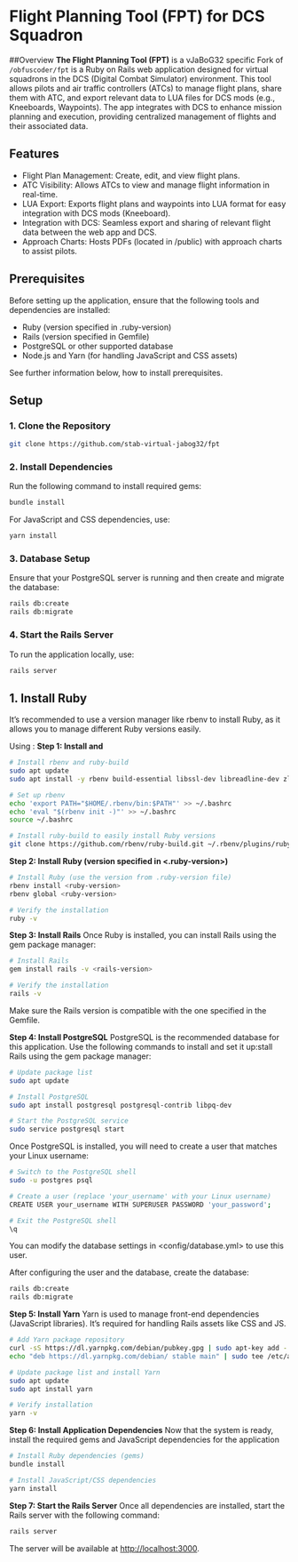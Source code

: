 # Flight Planning Tool (FPT) for DCS Squadron
##Overview
**The Flight Planning Tool (FPT)** is a vJaBoG32 specific Fork of ```/obfuscoder/fpt``` is a Ruby on Rails web application designed for virtual squadrons in the DCS (Digital Combat Simulator) environment. This tool allows pilots and air traffic controllers (ATCs) to manage flight plans, share them with ATC, and export relevant data to LUA files for DCS mods (e.g., Kneeboards, Waypoints). The app integrates with DCS to enhance mission planning and execution, providing centralized management of flights and their associated data.

## Features
- Flight Plan Management: Create, edit, and view flight plans.
- ATC Visibility: Allows ATCs to view and manage flight information in real-time.
- LUA Export: Exports flight plans and waypoints into LUA format for easy integration with DCS mods (Kneeboard).
- Integration with DCS: Seamless export and sharing of relevant flight data between the web app and DCS.
- Approach Charts: Hosts PDFs (located in /public) with approach charts to assist pilots.

## Prerequisites
Before setting up the application, ensure that the following tools and dependencies are installed:
- Ruby (version specified in .ruby-version)
- Rails (version specified in Gemfile)
- PostgreSQL or other supported database
- Node.js and Yarn (for handling JavaScript and CSS assets)

See further information below, how to install prerequisites.

## Setup
### 1. Clone the Repository
```bash
git clone https://github.com/stab-virtual-jabog32/fpt
```

### 2. Install Dependencies
Run the following command to install required gems:
```bash
bundle install
```
For JavaScript and CSS dependencies, use:
```bash
yarn install
```

### 3. Database Setup 
Ensure that your PostgreSQL server is running and then create and migrate the database:
```bash
rails db:create
rails db:migrate
```

### 4. Start the Rails Server
To run the application locally, use:
```bash
rails server
```

## 1. Install Ruby
It’s recommended to use a version manager like rbenv to install Ruby, as it allows you to manage different Ruby versions easily.

Using <rbenv>:
**Step 1: Install <rbenv> and <ruby-build>**
```bash
# Install rbenv and ruby-build
sudo apt update
sudo apt install -y rbenv build-essential libssl-dev libreadline-dev zlib1g-dev

# Set up rbenv
echo 'export PATH="$HOME/.rbenv/bin:$PATH"' >> ~/.bashrc
echo 'eval "$(rbenv init -)"' >> ~/.bashrc
source ~/.bashrc

# Install ruby-build to easily install Ruby versions
git clone https://github.com/rbenv/ruby-build.git ~/.rbenv/plugins/ruby-build
```


**Step 2: Install Ruby (version specified in <.ruby-version>)**
```bash
# Install Ruby (use the version from .ruby-version file)
rbenv install <ruby-version>
rbenv global <ruby-version>

# Verify the installation
ruby -v
```

**Step 3: Install Rails**
Once Ruby is installed, you can install Rails using the gem package manager:
```bash
# Install Rails
gem install rails -v <rails-version>

# Verify the installation
rails -v
```

Make sure the Rails version is compatible with the one specified in the Gemfile.


**Step 4: Install PostgreSQL**
PostgreSQL is the recommended database for this application. Use the following commands to install and set it up:stall Rails using the gem package manager:
```bash
# Update package list
sudo apt update

# Install PostgreSQL
sudo apt install postgresql postgresql-contrib libpq-dev

# Start the PostgreSQL service
sudo service postgresql start
```

Once PostgreSQL is installed, you will need to create a user that matches your Linux username:
```bash
# Switch to the PostgreSQL shell
sudo -u postgres psql

# Create a user (replace 'your_username' with your Linux username)
CREATE USER your_username WITH SUPERUSER PASSWORD 'your_password';

# Exit the PostgreSQL shell
\q
```

You can modify the database settings in <config/database.yml> to use this user.

After configuring the user and the database, create the database:
```bash
rails db:create
rails db:migrate
```

**Step 5: Install Yarn**
Yarn is used to manage front-end dependencies (JavaScript libraries). It’s required for handling Rails assets like CSS and JS.
```bash
# Add Yarn package repository
curl -sS https://dl.yarnpkg.com/debian/pubkey.gpg | sudo apt-key add -
echo "deb https://dl.yarnpkg.com/debian/ stable main" | sudo tee /etc/apt/sources.list.d/yarn.list

# Update package list and install Yarn
sudo apt update
sudo apt install yarn

# Verify installation
yarn -v
```

**Step 6: Install Application Dependencies**
Now that the system is ready, install the required gems and JavaScript dependencies for the application
```bash
# Install Ruby dependencies (gems)
bundle install

# Install JavaScript/CSS dependencies
yarn install
```

**Step 7: Start the Rails Server**
Once all dependencies are installed, start the Rails server with the following command:
```bash
rails server
```

The server will be available at <http://localhost:3000>.